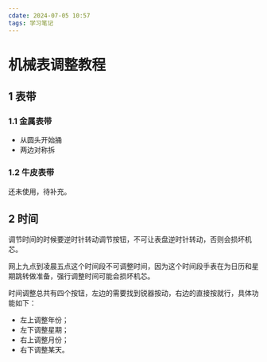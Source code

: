 ```yaml
---
cdate: 2024-07-05 10:57
tags: 学习笔记 
---
```


# 机械表调整教程

## 1 表带

### 1.1 金属表带

- 从圆头开始捅
- 两边对称拆
### 1.2 牛皮表带

还未使用，待补充。

## 2 时间

调节时间的时候要逆时针转动调节按钮，不可让表盘逆时针转动，否则会损坏机芯。

网上九点到凌晨五点这个时间段不可调整时间，因为这个时间段手表在为日历和星期跳转做准备，强行调整时间可能会损坏机芯。

时间调整总共有四个按钮，左边的需要找到锐器按动，右边的直接按就行，具体功能如下：

- 左上调整年份；
- 左下调整星期；
- 右上调整月份；
- 右下调整某天。